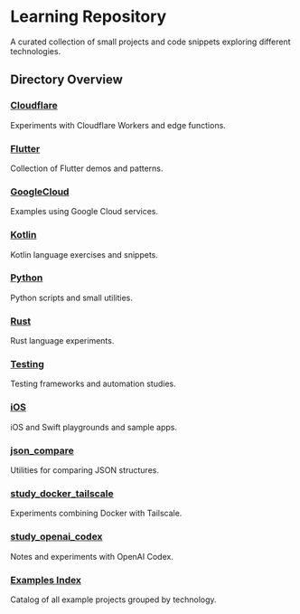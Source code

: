 # Learning Repository

A curated collection of small projects and code snippets exploring different technologies.

## Directory Overview

### [Cloudflare](Cloudflare/)
Experiments with Cloudflare Workers and edge functions.

### [Flutter](Flutter/)
Collection of Flutter demos and patterns.

### [GoogleCloud](GoogleCloud/)
Examples using Google Cloud services.

### [Kotlin](Kotlin/)
Kotlin language exercises and snippets.

### [Python](Python/)
Python scripts and small utilities.

### [Rust](Rust/)
Rust language experiments.

### [Testing](Testing/)
Testing frameworks and automation studies.

### [iOS](iOS/)
iOS and Swift playgrounds and sample apps.

### [json_compare](json_compare/)
Utilities for comparing JSON structures.

### [study_docker_tailscale](study_docker_tailscale/)
Experiments combining Docker with Tailscale.

### [study_openai_codex](study_openai_codex/)
Notes and experiments with OpenAI Codex.

### [Examples Index](examples/)
Catalog of all example projects grouped by technology.

